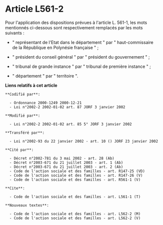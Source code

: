 # Article L561-2

Pour l'application des dispositions prévues à l'article L. 561-1, les mots mentionnés ci-dessous sont respectivement
remplacés par les mots suivants :

- " représentant de l'Etat dans le département " par " haut-commissaire de la République en Polynésie française " ;

- " président du conseil général " par " président du gouvernement " ;

- " tribunal de grande instance " par " tribunal de première instance " ;

- " département " par " territoire ".

**Liens relatifs à cet article**

	**Codifié par**:

	  - Ordonnance 2000-1249 2000-12-21
	  - Loi n°2002-2 2002-01-02 art. 87 JORF 3 janvier 2002

	**Modifié par**:

	  - Loi n°2002-2 2002-01-02 art. 85 5° JORF 3 janvier 2002

	**Transféré par**:

	  - Loi n°2002-93 du 22 janvier 2002 - art. 10 () JORF 23 janvier 2002

	**Cité par**:

	  - Décret n°2002-781 du 3 mai 2002 - art. 28 (Ab)
	  - Décret n°2003-671 du 21 juillet 2003 - art. 1 (Ab)
	  - Décret n°2003-671 du 21 juillet 2003 - art. 2 (Ab)
	  - Code de l'action sociale et des familles - art. R147-25 (VD)
	  - Code de l'action sociale et des familles - art. R147-26 (V)
	  - Code de l'action sociale et des familles - art. R561-1 (V)

	**Cite**:

	  - Code de l'action sociale et des familles - art. L561-1 (T)

	**Nouveaux textes**:

	  - Code de l'action sociale et des familles - art. L562-2 (M)
	  - Code de l'action sociale et des familles - art. L562-2 (V)
